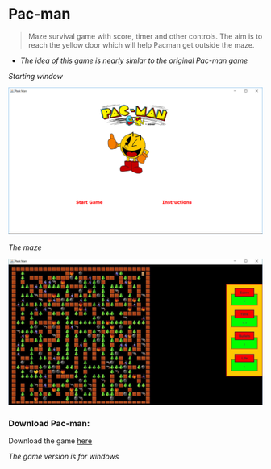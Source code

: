 # Pac-man

>Maze survival game with score, timer and other controls. The aim is to reach the yellow door which will help Pacman get outside the maze.

* _The idea of this game is nearly simlar to the original Pac-man game_

_Starting window_

![Starting window](https://github.com/ziyadelbanna/Pac-man/blob/master/Untitled.png)

_The maze_

![The maze](https://github.com/ziyadelbanna/Pac-man/blob/master/maze.jpg)

### Download Pac-man:
Download the game [here]()

_The game version is for windows_
